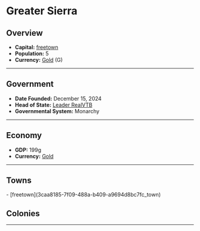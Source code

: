 <!--UNDEDITED FILE, remove this entire line if this file has been edited!-->
# <!--NAME-->Greater Sierra<!--NAME-->

## Overview

- **Capital:** <!--CAPITAL_LINK-->[freetown](3caa8185-7f09-488a-b409-a9694d8bc7fc_town)<!--CAPITAL_LINK-->
- **Population:** <!--POPULATION-->5<!--POPULATION-->
- **Currency:** <!--CURRENCY_LINK-->[Gold](Gold_currency)<!--CURRENCY_LINK--> (<!--CURRENCY_ABV-->G<!--CURRENCY_ABV-->)

---

## Government

- **Date Founded:** <!--FOUNDED-->December 15, 2024<!--FOUNDED-->
- **Head of State:** <!--LEADER_TITLE_LINK-->[Leader RealVTB](RealVTB_user)<!--LEADER_TITLE_LINK-->
- **Governmental System:** <!--GOVERNMENT-->Monarchy<!--GOVERNMENT-->

---

## Economy

- **GDP:** <!--GDP-->199g<!--GDP-->
- **Currency:** <!--CURRENCY_LINK-->[Gold](Gold_currency)<!--CURRENCY_LINK-->

---

## Towns

<!--TOWNS-->- [freetown](3caa8185-7f09-488a-b409-a9694d8bc7fc_town)<!--TOWNS-->

## Colonies

<!--COLONIES--><!--COLONIES-->

---